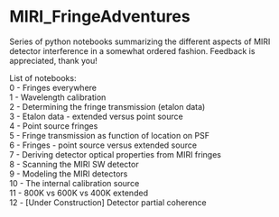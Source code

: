# MIRI_FringeAdventures
Series of python notebooks summarizing the different aspects of MIRI detector interference in a somewhat ordered fashion. Feedback is appreciated, thank you!  
  
List of notebooks:  
0 - Fringes everywhere  
1 - Wavelength calibration  
2 - Determining the fringe transmission (etalon data)  
3 - Etalon data - extended versus point source  
4 - Point source fringes  
5 - Fringe transmission as function of location on PSF  
6 - Fringes - point source versus extended source  
7 - Deriving detector optical properties from MIRI fringes  
8 - Scanning the MIRI SW detector  
9 - Modeling the MIRI detectors   
10 - The internal calibration source  
11 - 800K vs 600K vs 400K extended  
12 - [Under Construction] Detector partial coherence
